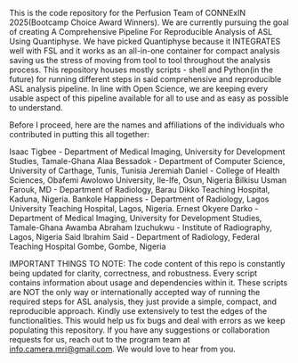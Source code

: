 This is the code repository for the Perfusion Team of CONNExIN 2025(Bootcamp Choice Award Winners).
We are currently pursuing the goal of creating A Comprehensive Pipeline For Reproducible Analysis of ASL Using Quantiphyse.
We have picked Quantiphyse because it INTEGRATES well with FSL and it works as an all-in-one container for compact analysis saving us the stress of moving from tool to tool throughout the analysis process.
This repository houses mostly scripts - shell and Python(in the future) for running different steps in said comprehensive and reproducible ASL analysis pipeline. 
In line with Open Science, we are keeping every usable aspect of this pipeline available for all to use and as easy as possible to understand. 

Before I proceed, here are the names and affiliations of the individuals who contributed in putting this all together:

Isaac Tigbee - Department of Medical Imaging, University for Development Studies, Tamale-Ghana 
Alaa Bessadok - Department of Computer Science, University of Carthage, Tunis, Tunisia
Jeremiah Daniel - College of Health Sciences, Obafemi Awolowo University, Ile-Ife, Osun, Nigeria
Bilkisu Usman Farouk, MD - Department of Radiology, Barau Dikko Teaching Hospital, Kaduna, Nigeria.
Bankole Happiness - Department of Radiology, Lagos University Teaching Hospital, Lagos, Nigeria. 
Ernest Okyere Darko - Department of Medical Imaging, University for Development Studies, Tamale-Ghana
Awamba Abraham Izuchukwu - Institute of Radiography, Lagos, Nigeria
Said Ibrahim Said - Department of Radiology, Federal Teaching Hospital Gombe, Gombe, Nigeria

IMPORTANT THINGS TO NOTE:
The code content of this repo is constantly being updated for clarity, correctness, and robustness.
Every script contains information about usage and dependencies within it.
These scripts are NOT the only way or internationally accepted way of running the required steps for ASL analysis, they just provide a simple, compact, and reproducible approach.
Kindly use extensively to test the edges of the functionalities. This would help us fix bugs and deal with errors as we keep populating this repository.
If you have any suggestions or collaboration requests for us, reach out to the program team at 	info.camera.mri@gmail.com. We would love to hear from you.
